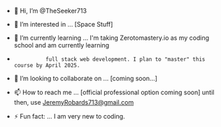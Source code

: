 - 👋 Hi, I’m @TheSeeker713
- 👀 I’m interested in ... [Space Stuff]
- 🌱 I’m currently learning ... I'm taking Zerotomastery.io as my coding school and am currently learning
-               full stack web development. I plan to "master" this course by April 2025.
- 💞️ I’m looking to collaborate on ... [coming soon...]
- 📫 How to reach me ... [official professional option coming soon] until then, use JeremyRobards713@gmail.com

- ⚡ Fun fact: ... I am very new to coding. 

<!---
TheSeeker713/TheSeeker713 is a ✨ special ✨ repository because its `README.md` (this file) appears on your GitHub profile.
You can click the Preview link to take a look at your changes.
--->
